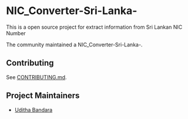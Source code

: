 # NIC_Converter-Sri-Lanka-
This is a open source project for extract information from Sri Lankan NIC Number


The community maintained a NIC_Converter-Sri-Lanka-.


## Contributing

See [CONTRIBUTING.md](CONTRIBUTING.md).


## Project Maintainers

*   [Uditha Bandara](https://github.com/Uditha95)


